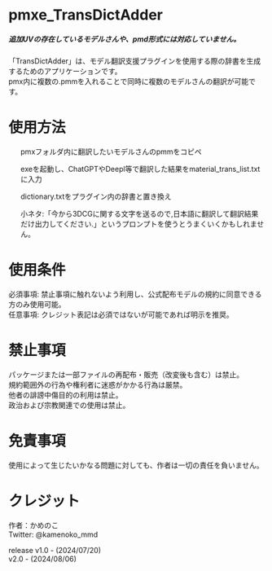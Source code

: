 # pmxe_TransDictAdder<br>
<h5>追加UVの存在しているモデルさんや、pmd形式には対応していません。</h5>
「TransDictAdder」は、モデル翻訳支援プラグインを使用する際の辞書を生成するためのアプリケーションです。<br>
pmx内に複数の.pmmを入れることで同時に複数のモデルさんの翻訳が可能です。<br>

<h1>使用方法</h1>
    <ol>pmxフォルダ内に翻訳したいモデルさんのpmmをコピペ<br></ol>
    <ol>exeを起動し、ChatGPTやDeepl等で翻訳した結果をmaterial_trans_list.txtに入力<br></ol>
    <ol>dictionary.txtをプラグイン内の辞書と置き換え<br></ol>
    <ol>小ネタ:「今から3DCGに関する文字を送るので,日本語に翻訳して翻訳結果だけ出力してください.」というプロンプトを使うとうまくいくかもしれません。<br></ol>
<h1>使用条件</h1>
必須事項: 禁止事項に触れないよう利用し、公式配布モデルの規約に同意できる方のみ使用可能。<br>
任意事項: クレジット表記は必須ではないが可能であれば明示を推奨。<br>

<h1>禁止事項</h1>
パッケージまたは一部ファイルの再配布・販売（改変後も含む）は禁止。<br>
規約範囲外の行為や権利者に迷惑がかかる行為は厳禁。<br>
他者の誹謗中傷目的の利用は禁止。<br>
政治および宗教関連での使用は禁止。<br>

<h1>免責事項</h1>
使用によって生じたいかなる問題に対しても、作者は一切の責任を負いません。<br>

<h1>クレジット</h1>
作者：かめのこ<br>
Twitter: @kamenoko_mmd<br>

release
v1.0 - (2024/07/20)<br>
v2.0 - (2024/08/06)
